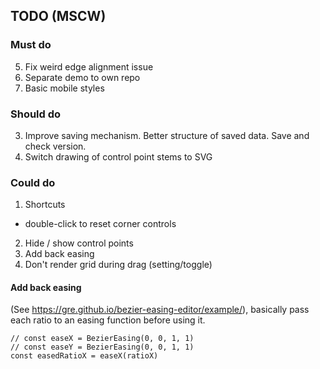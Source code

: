## TODO (MSCW)

### Must do

5.  Fix weird edge alignment issue
6.  Separate demo to own repo
7.  Basic mobile styles

### Should do

3.  Improve saving mechanism. Better structure of saved data. Save and check version.
4.  Switch drawing of control point stems to SVG

### Could do

1.  Shortcuts

- double-click to reset corner controls

2.  Hide / show control points
3.  Add back easing
4.  Don't render grid during drag (setting/toggle)

#### Add back easing

(See https://gre.github.io/bezier-easing-editor/example/), basically pass each ratio to an easing function before using it.

```
// const easeX = BezierEasing(0, 0, 1, 1)
// const easeY = BezierEasing(0, 0, 1, 1)
const easedRatioX = easeX(ratioX)
```
